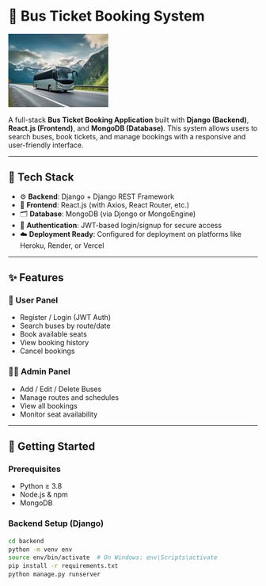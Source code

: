 # 🚌 Bus Ticket Booking System

![Bus Image](https://github.com/KumarGosala24/BookMyBus/blob/7cf9c3ab70bd957d6cebd1b18cfab341c6839baf/React/travels/bus.jpeg)

A full-stack **Bus Ticket Booking Application** built with **Django (Backend)**, **React.js (Frontend)**, and **MongoDB (Database)**. This system allows users to search buses, book tickets, and manage bookings with a responsive and user-friendly interface.

---

## 🔧 Tech Stack

- ⚙️ **Backend**: Django + Django REST Framework  
- 🎨 **Frontend**: React.js (with Axios, React Router, etc.)  
- 🗂️ **Database**: MongoDB (via Djongo or MongoEngine)  
- 🔐 **Authentication**: JWT-based login/signup for secure access  
- ☁️ **Deployment Ready**: Configured for deployment on platforms like Heroku, Render, or Vercel

---

## ✨ Features

### 👥 User Panel
- Register / Login (JWT Auth)
- Search buses by route/date
- Book available seats
- View booking history
- Cancel bookings

### 🧑‍💼 Admin Panel
- Add / Edit / Delete Buses
- Manage routes and schedules
- View all bookings
- Monitor seat availability

---

## 🚀 Getting Started

### Prerequisites

- Python ≥ 3.8  
- Node.js & npm  
- MongoDB  

### Backend Setup (Django)

```bash
cd backend
python -m venv env
source env/bin/activate  # On Windows: env\Scripts\activate
pip install -r requirements.txt
python manage.py runserver


